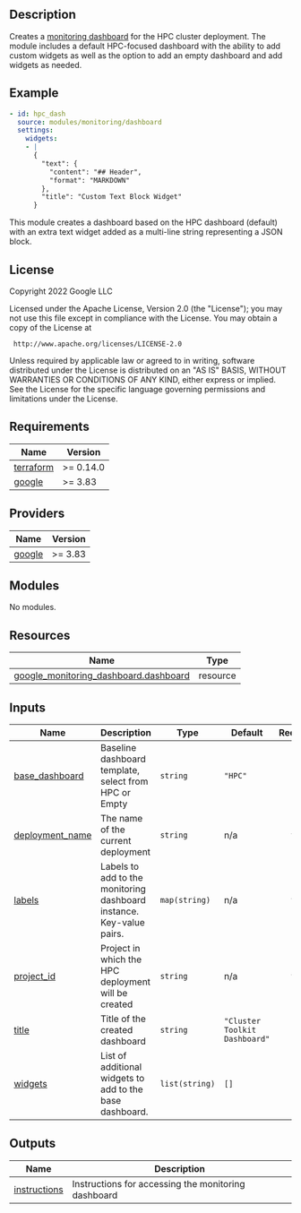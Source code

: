 ## Description

Creates a [monitoring dashboard][gcp-dash] for the HPC cluster deployment. The
module includes a default HPC-focused dashboard with the ability to add custom
widgets as well as the option to add an empty dashboard and add widgets as
needed.

[gcp-dash]: https://cloud.google.com/monitoring/charts/predefined-dashboards

## Example

```yaml
- id: hpc_dash
  source: modules/monitoring/dashboard
  settings:
    widgets:
    - |
      {
        "text": {
          "content": "## Header",
          "format": "MARKDOWN"
        },
        "title": "Custom Text Block Widget"
      }
```

This module creates a dashboard based on the HPC dashboard (default) with an
extra text widget added as a multi-line string representing a JSON block.

## License

<!-- BEGINNING OF PRE-COMMIT-TERRAFORM DOCS HOOK -->
Copyright 2022 Google LLC

Licensed under the Apache License, Version 2.0 (the "License");
you may not use this file except in compliance with the License.
You may obtain a copy of the License at

     http://www.apache.org/licenses/LICENSE-2.0

Unless required by applicable law or agreed to in writing, software
distributed under the License is distributed on an "AS IS" BASIS,
WITHOUT WARRANTIES OR CONDITIONS OF ANY KIND, either express or implied.
See the License for the specific language governing permissions and
limitations under the License.

## Requirements

| Name | Version |
|------|---------|
| <a name="requirement_terraform"></a> [terraform](#requirement\_terraform) | >= 0.14.0 |
| <a name="requirement_google"></a> [google](#requirement\_google) | >= 3.83 |

## Providers

| Name | Version |
|------|---------|
| <a name="provider_google"></a> [google](#provider\_google) | >= 3.83 |

## Modules

No modules.

## Resources

| Name | Type |
|------|------|
| [google_monitoring_dashboard.dashboard](https://registry.terraform.io/providers/hashicorp/google/latest/docs/resources/monitoring_dashboard) | resource |

## Inputs

| Name | Description | Type | Default | Required |
|------|-------------|------|---------|:--------:|
| <a name="input_base_dashboard"></a> [base\_dashboard](#input\_base\_dashboard) | Baseline dashboard template, select from HPC or Empty | `string` | `"HPC"` | no |
| <a name="input_deployment_name"></a> [deployment\_name](#input\_deployment\_name) | The name of the current deployment | `string` | n/a | yes |
| <a name="input_labels"></a> [labels](#input\_labels) | Labels to add to the monitoring dashboard instance. Key-value pairs. | `map(string)` | n/a | yes |
| <a name="input_project_id"></a> [project\_id](#input\_project\_id) | Project in which the HPC deployment will be created | `string` | n/a | yes |
| <a name="input_title"></a> [title](#input\_title) | Title of the created dashboard | `string` | `"Cluster Toolkit Dashboard"` | no |
| <a name="input_widgets"></a> [widgets](#input\_widgets) | List of additional widgets to add to the base dashboard. | `list(string)` | `[]` | no |

## Outputs

| Name | Description |
|------|-------------|
| <a name="output_instructions"></a> [instructions](#output\_instructions) | Instructions for accessing the monitoring dashboard |
<!-- END OF PRE-COMMIT-TERRAFORM DOCS HOOK -->
